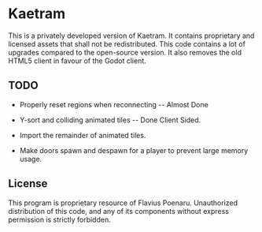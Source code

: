# Kaetram

This is a privately developed version of Kaetram. It contains proprietary and licensed assets that shall not be redistributed. This code contains a lot of upgrades compared to the open-source version. It also removes the old HTML5 client in favour of the Godot client.

## TODO

- Properly reset regions when reconnecting -- Almost Done
- Y-sort and colliding animated tiles -- Done Client Sided.

- Import the remainder of animated tiles.
- Make doors spawn and despawn for a player to prevent large memory usage.

## License

This program is proprietary resource of Flavius Poenaru. Unauthorized distribution of this code, and any of its components without express permission is strictly forbidden.
